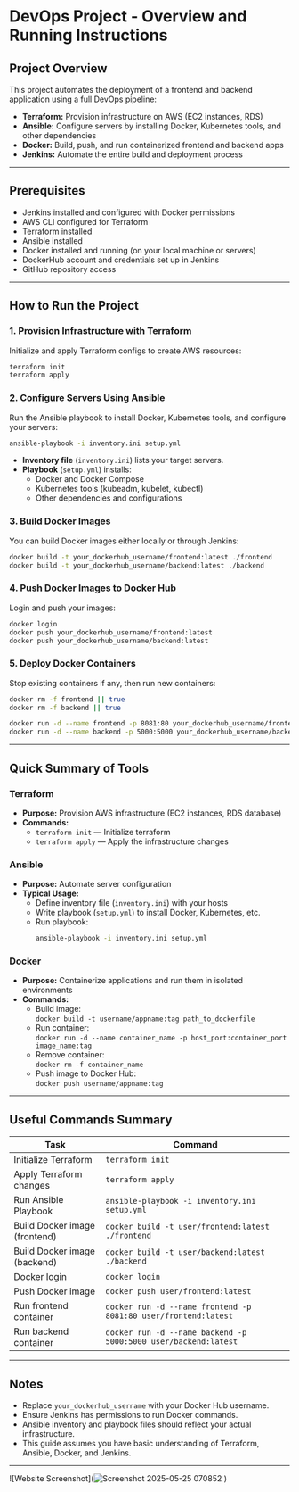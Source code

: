 
# DevOps Project - Overview and Running Instructions

## Project Overview
This project automates the deployment of a frontend and backend application using a full DevOps pipeline:

- **Terraform:** Provision infrastructure on AWS (EC2 instances, RDS)
- **Ansible:** Configure servers by installing Docker, Kubernetes tools, and other dependencies
- **Docker:** Build, push, and run containerized frontend and backend apps
- **Jenkins:** Automate the entire build and deployment process

---

## Prerequisites
- Jenkins installed and configured with Docker permissions
- AWS CLI configured for Terraform
- Terraform installed
- Ansible installed
- Docker installed and running (on your local machine or servers)
- DockerHub account and credentials set up in Jenkins
- GitHub repository access

---

## How to Run the Project

### 1. Provision Infrastructure with Terraform
Initialize and apply Terraform configs to create AWS resources:
```bash
terraform init
terraform apply
```

### 2. Configure Servers Using Ansible
Run the Ansible playbook to install Docker, Kubernetes tools, and configure your servers:
```bash
ansible-playbook -i inventory.ini setup.yml
```
- **Inventory file** (`inventory.ini`) lists your target servers.
- **Playbook** (`setup.yml`) installs:
  - Docker and Docker Compose
  - Kubernetes tools (kubeadm, kubelet, kubectl)
  - Other dependencies and configurations

### 3. Build Docker Images
You can build Docker images either locally or through Jenkins:
```bash
docker build -t your_dockerhub_username/frontend:latest ./frontend
docker build -t your_dockerhub_username/backend:latest ./backend
```

### 4. Push Docker Images to Docker Hub
Login and push your images:
```bash
docker login
docker push your_dockerhub_username/frontend:latest
docker push your_dockerhub_username/backend:latest
```

### 5. Deploy Docker Containers
Stop existing containers if any, then run new containers:
```bash
docker rm -f frontend || true
docker rm -f backend || true

docker run -d --name frontend -p 8081:80 your_dockerhub_username/frontend:latest
docker run -d --name backend -p 5000:5000 your_dockerhub_username/backend:latest
```

---

## Quick Summary of Tools

### Terraform
- **Purpose:** Provision AWS infrastructure (EC2 instances, RDS database)
- **Commands:**
  - `terraform init` — Initialize terraform
  - `terraform apply` — Apply the infrastructure changes

### Ansible
- **Purpose:** Automate server configuration
- **Typical Usage:**
  - Define inventory file (`inventory.ini`) with your hosts
  - Write playbook (`setup.yml`) to install Docker, Kubernetes, etc.
  - Run playbook:
    ```bash
    ansible-playbook -i inventory.ini setup.yml
    ```

### Docker
- **Purpose:** Containerize applications and run them in isolated environments
- **Commands:**
  - Build image:  
    `docker build -t username/appname:tag path_to_dockerfile`
  - Run container:  
    `docker run -d --name container_name -p host_port:container_port image_name:tag`
  - Remove container:  
    `docker rm -f container_name`
  - Push image to Docker Hub:  
    `docker push username/appname:tag`

---

## Useful Commands Summary

| Task                          | Command                                         |
|------------------------------|------------------------------------------------|
| Initialize Terraform           | `terraform init`                                |
| Apply Terraform changes        | `terraform apply`                               |
| Run Ansible Playbook           | `ansible-playbook -i inventory.ini setup.yml`  |
| Build Docker image (frontend)  | `docker build -t user/frontend:latest ./frontend` |
| Build Docker image (backend)   | `docker build -t user/backend:latest ./backend`   |
| Docker login                  | `docker login`                                  |
| Push Docker image             | `docker push user/frontend:latest`              |
| Run frontend container         | `docker run -d --name frontend -p 8081:80 user/frontend:latest` |
| Run backend container          | `docker run -d --name backend -p 5000:5000 user/backend:latest` |

---

## Notes
- Replace `your_dockerhub_username` with your Docker Hub username.
- Ensure Jenkins has permissions to run Docker commands.
- Ansible inventory and playbook files should reflect your actual infrastructure.
- This guide assumes you have basic understanding of Terraform, Ansible, Docker, and Jenkins.

---
![Website Screenshot](![Screenshot 2025-05-25 070852](https://github.com/user-attachments/assets/2c1080d8-7971-4e44-acbb-25b4e47bf67b)
)
